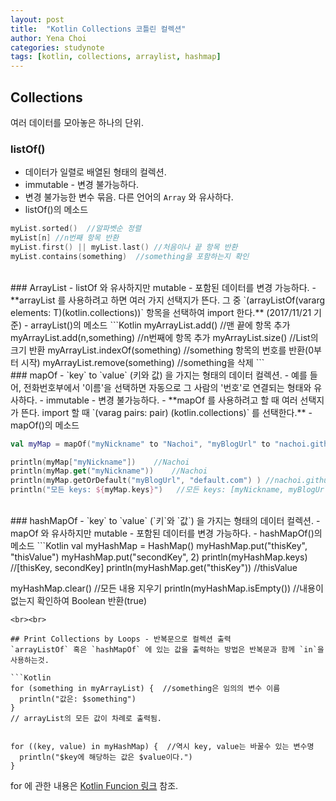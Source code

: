 ```yaml
---
layout: post
title:  "Kotlin Collections 코틀린 컬렉션"
author: Yena Choi
categories: studynote
tags: [kotlin, collections, arraylist, hashmap]
---
```


## Collections
여러 데이터를 모아놓은 하나의 단위.

### listOf()
- 데이터가 일렬로 배열된 형태의 컬렉션.
- immutable - 변경 불가능하다.
- 변경 불가능한 변수 묶음. 다른 언어의 `Array` 와 유사하다.
- listOf()의 메소드
```Kotlin
myList.sorted()  //알파벳순 정렬
myList[n] //n번째 항목 반환
myList.first() || myList.last() //처음이나 끝 항목 반환
myList.contains(something)  //something을 포함하는지 확인
```
<br>
### ArrayList
- listOf 와 유사하지만 mutable - 포함된 데이터를 변경 가능하다.
- **arrayList 를 사용하려고 하면 여러 가지 선택지가 뜬다. 그 중 `(arrayListOf(vararg elements: T)(kotlin.collections))` 항목을 선택하여 import 한다.** (2017/11/21 기준)
- arrayList()의 메소드
```Kotlin
myArrayList.add() //맨 끝에 항목 추가
myArrayList.add(n,something) //n번째에 항목 추가
myArrayList.size() //List의 크기 반환
myArrayList.indexOf(something) //something 항목의 번호를 반환(0부터 시작)
myArrayList.remove(something) //something을 삭제
```
<br>
### mapOf
- `key` to `value` (키와 값) 을 가지는 형태의 데이터 컬렉션.
  - 예를 들어, 전화번호부에서 '이름'을 선택하면 자동으로 그 사람의 '번호'로 연결되는 형태와 유사하다.
- immutable - 변경 불가능하다.
- **mapOf 를 사용하려고 할 때 여러 선택지가 뜬다. import 할 때 `(varag pairs: pair<K,V>) (kotlin.collections)` 를 선택한다.**
- mapOf()의 메소드  

  ```Kotlin
  val myMap = mapOf("myNickname" to "Nachoi", "myBlogUrl" to "nachoi.github.io")

  println(myMap["myNickname"])    //Nachoi
  println(myMap.get("myNickname"))    //Nachoi
  println(myMap.getOrDefault("myBlogUrl", "default.com") ) //nachoi.github.io
  println("모든 keys: ${myMap.keys}")   //모든 keys: [myNickname, myBlogUrl]
  ```
<br>
### hashMapOf
- `key` to `value` (`키`와 `값`) 을 가지는 형태의 데이터 컬렉션.
- mapOf 와 유사하지만 mutable - 포함된 데이터를 변경 가능하다.
- hashMapOf()의 메소드
  ```Kotlin
  val myHashMap = HashMap<String, Any>()
  myHashMap.put("thisKey", "thisValue")
  myHashMap.put("secondKey", 2)
  println(myHashMap.keys) //[thisKey, secondKey]
  println(myHashMap.get("thisKey"))   //thisValue

  myHashMap.clear() //모든 내용 지우기
  println(myHashMap.isEmpty()) //내용이 없는지 확인하여 Boolean 반환(true)
  ```
<br><br>

## Print Collections by Loops - 반복문으로 컬렉션 출력
`arrayListOf` 혹은 `hashMapOf` 에 있는 값을 출력하는 방법은 반복문과 함께 `in`을 사용하는것.

  ```Kotlin
  for (something in myArrayList) {  //something은 임의의 변수 이름
    println("값은: $something")
  }
  // arrayList의 모든 값이 차례로 출력됨.


  for ((key, value) in myHashMap) {  //역시 key, value는 바꿀수 있는 변수명
    println("$key에 해당하는 값은 $value이다.")
  }
  ```

for 에 관한 내용은 [Kotlin Funcion 링크](Kotlin-Function.html) 참조.
